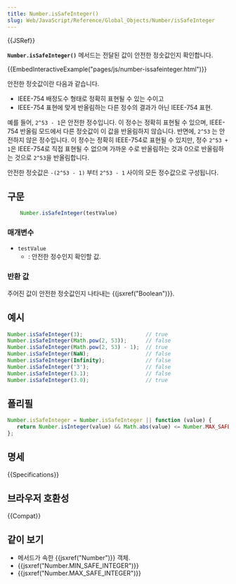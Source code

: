 ```yaml
---
title: Number.isSafeInteger()
slug: Web/JavaScript/Reference/Global_Objects/Number/isSafeInteger
---
```


{{JSRef}}

**`Number.isSafeInteger()`** 메서드는 전달된 값이 안전한 정숫값인지 확인합니다.

{{EmbedInteractiveExample("pages/js/number-issafeinteger.html")}}

안전한 정숫값이란 다음과 같습니다.

- IEEE-754 배정도수 형태로 정확히 표현될 수 있는 수이고
- IEEE-754 표현에 맞게 반올림하는 다른 정수의 결과가 아닌 IEEE-754 표현.

예를 들어, `2^53 - 1`은 안전한 정수입니다. 이 정수는 정확히 표현될 수 있으며, IEEE-754 반올림 모드에서 다른 정숫값이 이 값을 반올림하지 않습니다. 반면에, `2^53` 는 안전하지 않은 정수입니다. 이 정수는 정확히 IEEE-754로 표현될 수 있지만, 정수 `2^53 + 1`은 IEEE-754로 직접 표현될 수 없으며 가까운 수로 반올림하는 것과 0으로 반올림하는 것으로 `2^53`을 반올림합니다.

안전한 정숫값은 `-(2^53 - 1)` 부터 `2^53 - 1` 사이의 모든 정수값으로 구성됩니다.

## 구문

```js
    Number.isSafeInteger(testValue)
```

### 매개변수

- `testValue`
  - : 안전한 정수인지 확인할 값.

### 반환 값

주어진 값이 안전한 정숫값인지 나타내는 {{jsxref("Boolean")}}.

## 예시

```js
Number.isSafeInteger(3);                    // true
Number.isSafeInteger(Math.pow(2, 53));      // false
Number.isSafeInteger(Math.pow(2, 53) - 1);  // true
Number.isSafeInteger(NaN);                  // false
Number.isSafeInteger(Infinity);             // false
Number.isSafeInteger('3');                  // false
Number.isSafeInteger(3.1);                  // false
Number.isSafeInteger(3.0);                  // true
```

## 폴리필

```js
Number.isSafeInteger = Number.isSafeInteger || function (value) {
   return Number.isInteger(value) && Math.abs(value) <= Number.MAX_SAFE_INTEGER;
};
```

## 명세

{{Specifications}}

## 브라우저 호환성

{{Compat}}

## 같이 보기

- 메서드가 속한 {{jsxref("Number")}} 객체.
- {{jsxref("Number.MIN_SAFE_INTEGER")}}
- {{jsxref("Number.MAX_SAFE_INTEGER")}}

